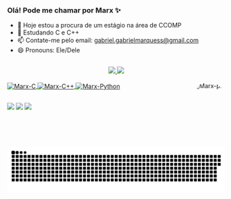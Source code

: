 ### Olá! Pode me chamar por Marx ✨

- 🔭 Hoje estou a procura de um estágio na área de CCOMP
- 🌱 Estudando C e C++
- 📫 Contate-me pelo email: gabriel.gabrielmarquess@gmail.com 
- 😄 Pronouns: Ele/Dele
##
<div align="center">
  <a href="https://github.com/0Marx0">
  <img height="180em" src="https://github-readme-stats.vercel.app/api?username=0Marx0&show_icons=true&theme=radical&include_all_commits=true&count_private=true"/>
  <img height="180em" src="https://github-readme-stats.vercel.app/api/top-langs/?username=0marx0&layout=compact&langs_count=7&theme=radical"/>
</div>

<div style="display: inline_block"><br>
  <img align="center" alt="Marx-C" height="30" width="40" src="https://cdn.jsdelivr.net/gh/devicons/devicon/icons/c/c-original.svg">
  <img align="center" alt="Marx-C++" height="30" width="40" src="https://cdn.jsdelivr.net/gh/devicons/devicon/icons/cplusplus/cplusplus-original.svg">
  <img align="center" alt="Marx-Python" height="30" width="40" src="https://cdn.jsdelivr.net/gh/devicons/devicon/icons/python/python-original.svg">
  <img align="right" alt="Marx-pic" height="150" style="border-radius:50px;" src="https://cdn.discordapp.com/attachments/751985115873411214/1021440958971248720/WhatsApp_Image_2022-09-19_at_12.14.09.jpeg">
</div>
  
  ##
  
  <div> 
  <a href="https://www.instagram.com/gabs.marx_/" target="_blank"><img src="https://img.shields.io/badge/-Instagram-%23E4405F?style=for-the-badge&logo=instagram&logoColor=white" target="_blank"></a>
  <a href = "mailto:gabriel.gabrielmarx@gmail.com"><img src="https://img.shields.io/badge/-Gmail-%23333?style=for-the-badge&logo=gmail&logoColor=white" target="_blank"></a>
  <a href="https://www.linkedin.com/in/gabs-marques/" target="_blank"><img src="https://img.shields.io/badge/-LinkedIn-%230077B5?style=for-the-badge&logo=linkedin&logoColor=white" target="_blank"></a> 

![snake gif](https://github.com/0Marx0/0Marx0/blob/output/github-contribution-grid-snake.svg)
